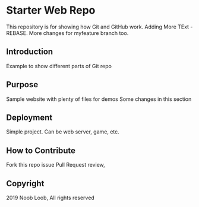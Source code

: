 # Starter Web Repo

This repository is for showing how Git and GitHub work.
Adding More TExt - REBASE.
More changes for myfeature branch too.

## Introduction

Example to show different parts of Git repo

## Purpose

Sample website with plenty of files for demos
Some changes in this section

## Deployment

Simple project. Can be web server, game, etc.

## How to Contribute

Fork this repo issue Pull Request review,

## Copyright

2019 Noob Loob, All rights reserved
